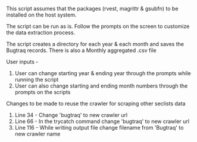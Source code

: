 This script assumes that the packages (rvest, magrittr & gsubfn) to be installed on the host system.

The script can be run as is. Follow the prompts on the screen to customize the data extraction process.

The script creates a directory for each year & each month and saves the Bugtraq records. There is also a Monthly aggregated .csv file 

User inputs -

1. User can change starting year & ending year through the prompts while running the script
2. User can also change starting and ending month numbers through the prompts on the scripts

Changes to be made to reuse the crawler for scraping other seclists data

1. Line 34 - Change 'bugtraq' to new crawler url 
2. Line 66 - In the trycatch command change 'bugtraq' to new crawler url 
3. Line 116 - While writing output file change filename from 'Bugtraq' to new crawler name
